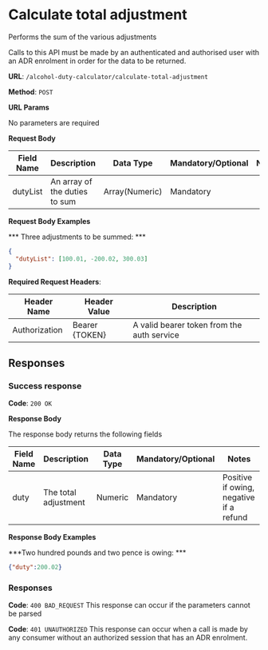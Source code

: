# Calculate total adjustment

Performs the sum of the various adjustments

Calls to this API must be made by an authenticated and authorised user with an ADR enrolment in order for the data to be returned.

**URL**: `/alcohol-duty-calculator/calculate-total-adjustment`

**Method**: `POST`

**URL Params**

No parameters are required

**Request Body**

| Field Name | Description                   | Data Type      | Mandatory/Optional | Notes |
|------------|-------------------------------|----------------|--------------------|-------|
| dutyList   | An array of the duties to sum | Array(Numeric) | Mandatory          |       |

**Request Body Examples**

*** Three adjustments to be summed: ***
```json
{
  "dutyList": [100.01, -200.02, 300.03]
}
```

**Required Request Headers**:

| Header Name   | Header Value   | Description                                |
|---------------|----------------|--------------------------------------------|
| Authorization | Bearer {TOKEN} | A valid bearer token from the auth service |

## Responses

### Success response

**Code**: `200 OK`

**Response Body**

The response body returns the following fields

| Field Name | Description          | Data Type | Mandatory/Optional | Notes                                   |
|------------|----------------------|-----------|--------------------|-----------------------------------------|
| duty       | The total adjustment | Numeric   | Mandatory          | Positive if owing, negative if a refund |

**Response Body Examples**

***Two hundred pounds and two pence is owing: ***

```json
{"duty":200.02}
```

### Responses

**Code**: `400 BAD_REQUEST`
This response can occur if the parameters cannot be parsed

**Code**: `401 UNAUTHORIZED`
This response can occur when a call is made by any consumer without an authorized session that has an ADR enrolment.